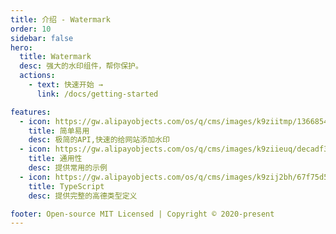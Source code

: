 ```yaml
---
title: 介绍 - Watermark
order: 10
sidebar: false
hero:
  title: Watermark
  desc: 强大的水印组件，帮你保护。
  actions:
    - text: 快速开始 →
      link: /docs/getting-started

features:
  - icon: https://gw.alipayobjects.com/os/q/cms/images/k9ziitmp/13668549-b393-42a2-97c3-a6365ba87ac2_w96_h96.png
    title: 简单易用
    desc: 极简的API,快速的给网站添加水印
  - icon: https://gw.alipayobjects.com/os/q/cms/images/k9ziieuq/decadf3f-b53a-4c48-83f3-a2faaccf9ff7_w96_h96.png
    title: 通用性
    desc: 提供常用的示例
  - icon: https://gw.alipayobjects.com/os/q/cms/images/k9zij2bh/67f75d56-0d62-47d6-a8a5-dbd0cb79a401_w96_h96.png
    title: TypeScript
    desc: 提供完整的高德类型定义

footer: Open-source MIT Licensed | Copyright © 2020-present
---
```


<div style="height: 150px" />

